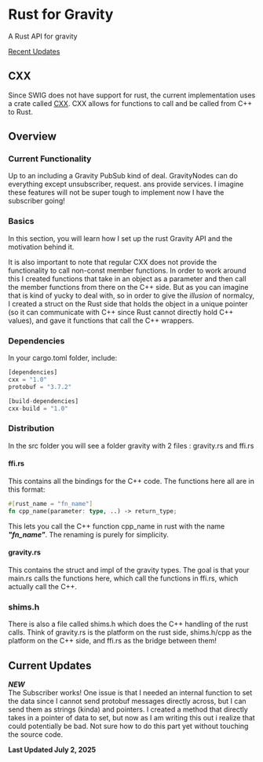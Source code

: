 # Rust for Gravity

A Rust API for gravity

[Recent Updates](#current-updates)

## CXX

Since SWIG does not have support for rust, the current implementation uses a crate called [CXX](https://cxx.rs). CXX allows for functions to call and be called from C++ to Rust. 

## Overview

### Current Functionality
Up to an including a Gravity PubSub kind of deal. GravityNodes can do everything except unsubscriber, request. ans provide services. I imagine these features will not be super tough to implement now I have the subscriber going!

### Basics
In this section, you will learn how I set up the rust Gravity API and the motivation behind it.

It is also important to note that regular CXX does not provide the functionality to call non-const member functions. In order to work around this I created functions that take in an object as a parameter and then call the member functions from there on the C++ side. But as you can imagine that is kind of yucky to deal with, so in order to give the *illusion* of normalcy, I created a struct on the Rust side that holds the object in a unique pointer (so it can communicate with C++ since Rust cannot directly hold C++ values), and gave it functions that call the C++ wrappers. 

### Dependencies
In your cargo.toml folder, include: 
```Rust
[dependencies]
cxx = "1.0"
protobuf = "3.7.2"

[build-dependencies]
cxx-build = "1.0"

```
### Distribution
In the src folder you will see a folder gravity with 2 files : gravity.rs and ffi.rs

#### ffi.rs
This contains all the bindings for the C++ code. The functions here all are in this format:
```Rust
#[rust_name = "fn_name"]
fn cpp_name(parameter: type, ..) -> return_type;
```
This lets you call the C++ function cpp_name in rust with the name ***"fn_name"***. The renaming is purely for simplicity. 

#### gravity.rs
This contains the struct and impl of the gravity types. The goal is that your main.rs calls the functions here, which call the functions in ffi.rs, which actually call the C++.

### shims.h
There is also a file called shims.h which does the C++ handling of the rust calls. Think of gravity.rs is the platform on the  rust side, shims.h/cpp as the platform on the C++ side, and ffi.rs as the bridge between them!


## Current Updates
***NEW*** <br>
The Subscriber works!
One issue is that I needed an internal function to set the data since I cannot send protobuf messages directly across, but I can send them as strings (kinda) and pointers. I created a method that directly takes in a pointer of data to set, but now as I am writing this out i realize that could potentially be bad. Not sure how to do this part yet without touching the source code.

**Last Updated July 2, 2025**